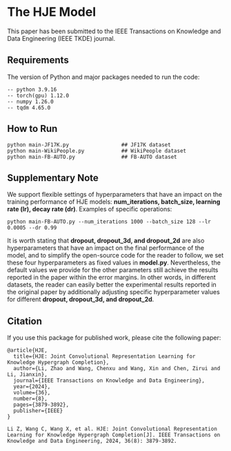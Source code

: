 # The HJE Model
This paper has been submitted to the IEEE Transactions on Knowledge and Data Engineering (IEEE TKDE) journal.
## Requirements
The version of Python and major packages needed to run the code:
   
    -- python 3.9.16
    -- torch(gpu) 1.12.0
    -- numpy 1.26.0
    -- tqdm 4.65.0

## How to Run
```
python main-JF17K.py                 ## JF17K dataset
python main-WikiPeople.py            ## WikiPeople dataset
python main-FB-AUTO.py               ## FB-AUTO dataset
```

## Supplementary Note
We support flexible settings of hyperparameters that have an impact on the training performance of HJE models: **num_iterations, batch_size, learning rate (lr), decay rate (dr)**. Examples of specific operations:
```
python main-FB-AUTO.py --num_iterations 1000 --batch_size 128 --lr 0.0005 --dr 0.99
```
It is worth stating that **dropout, dropout_3d, and dropout_2d** are also hyperparameters that have an impact on the final performance of the model, and to simplify the open-source code for the reader to follow, we set these four hyperparameters as fixed values in **model.py**. Nevertheless, the default values we provide for the other parameters still achieve the results reported in the paper within the error margins. In other words, in different datasets, the reader can easily better the experimental results reported in the original paper by additionally adjusting specific hyperparameter values for different **dropout, dropout_3d, and dropout_2d**.

## Citation
If you use this package for published work, please cite the following paper:
```
@article{HJE,
  title={HJE: Joint Convolutional Representation Learning for Knowledge Hypergraph Completion},
  author={Li, Zhao and Wang, Chenxu and Wang, Xin and Chen, Zirui and Li, Jianxin},
  journal={IEEE Transactions on Knowledge and Data Engineering},
  year={2024},
  volume={36},
  number={8},
  pages={3879-3892},
  publisher={IEEE}
}

Li Z, Wang C, Wang X, et al. HJE: Joint Convolutional Representation Learning for Knowledge Hypergraph Completion[J]. IEEE Transactions on Knowledge and Data Engineering, 2024, 36(8): 3879-3892.
```
